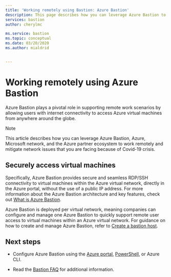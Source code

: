 ```yaml
---
title: 'Working remotely using Bastion: Azure Bastion'
description: This page describes how you can leverage Azure Bastion to enable working remotely due to the COVID-19 pandemic.
services: bastion
author: cherylmc

ms.service: bastion
ms.topic: conceptual
ms.date: 03/20/2020
ms.author: mialdrid


---
```


# Working remotely using Azure Bastion

Azure Bastion plays a pivotal role in supporting remote work scenarios by allowing users with internet connectivity to access Azure virtual machines from anywhere around the globe.

>[!NOTE]
>This article describes how you can leverage Azure Bastion, Azure, Microsoft network, and the Azure partner ecosystem to work remotely and  mitigate network issues that you are facing because of Covid-19 crisis.
>

## Securely access virtual machines

Specifically, Azure Bastion provides secure and seamless RDP/SSH connectivity to virtual machines within the Azure virtual network, directly in the Azure portal, without the use of a public IP address. For more information about the Azure Bastion architecture and key features, check out [What is Azure Bastion](bastion-overview.md).

Azure Bastion is deployed per virtual network, meaning companies can configure and manage one Azure Bastion to quickly support remote user access to virtual machines within an Azure virtual network. For guidance on how to create and manage Azure Bastion, refer to [Create a bastion host](bastion-create-host-portal.md).

## Next steps

* Configure Azure Bastion using the [Azure portal](bastion-create-host-portal.md), [PowerShell](bastion-create-host-powershell.md), or Azure CLI.

* Read the [Bastion FAQ](bastion-faq.md) for additional information.
